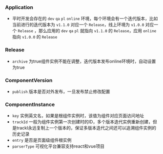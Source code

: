 ### Application
- 平时开发会存在的 `dev` `qa` `pl` `online` 环境，每个环境会有一个迭代版本，比如当前进行的迭代版本为 `v1.1.0` 对应一个 `Release`，线上环境为 `v1.0.0` 对应一个 `Release` ，那么应用的 `dev` `qa` `pl` 就指向 `v1.1.0` 的 `Release`，应用 `online` 指向 `v1.0.0` 的 `Release`

### Release
- `archive` 为true组件实例不能在调整，迭代版本发布online环境时，自动设置为true

### ComponentVersion
- `publish` 版本是否对外发布，一旦发布禁止修改配置

### ComponentInstance
- `key` 实例英文名，如果是根组件实例时，该值为组件对应页面访问地址
- `trackId` 一般为组件实例第一次创建时的ID，多个版本迭代实例重新创建，但是trackI永远复制上一个版本的，保证多版本迭代之间还可以追溯组件实例的历史记录
- `entry` 是否是页面级组件根实例
- `parserType` 可视化平台兼容支持react和vue项目